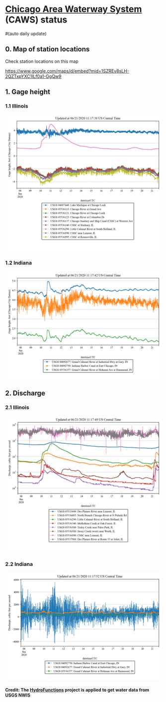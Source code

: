 # [Chicago Area Waterway System](https://mwrd.org/chicago-area-waterway-system) (CAWS) status

#(auto daily update)

## 0. Map of station locations

Check station locations on this map

https://www.google.com/maps/d/embed?mid=1SZREv8sLH-2QZTxpYXC1ILf0a1-GgQw9

## 1. Gage height

### 1.1 Illinois

![gageheightIL](https://github.com/ZhiLiHydro/CAWS_status/blob/master/gageHeight-IL.png)

### 1.2 Indiana

![gageheightIN](https://github.com/ZhiLiHydro/CAWS_status/blob/master/gageHeight-IN.png)

## 2. Discharge

### 2.1 Illinois

![dischargeIL](https://github.com/ZhiLiHydro/CAWS_status/blob/master/discharge-IL.png)

### 2.2 Indiana

![dischargeIN](https://github.com/ZhiLiHydro/CAWS_status/blob/master/discharge-IN.png)

#### Credit: The [HydroFunctions](https://github.com/mroberge/hydrofunctions) project is applied to get water data from USGS NWIS




